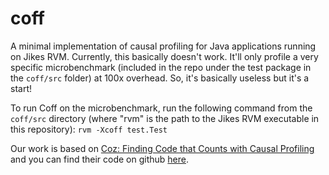 # coff
A minimal implementation of causal profiling for Java applications running on Jikes RVM. Currently, this basically doesn't work. It'll only profile a very specific microbenchmark (included in the repo under the test package in the `coff/src` folder) at 100x overhead. So, it's basically useless but it's a start!

To run Coff on the microbenchmark, run the following command from the `coff/src` directory (where "rvm" is the path to the Jikes RVM executable in this repository): `rvm -Xcoff test.Test`

Our work is based on [Coz: Finding Code that Counts with Causal Profiling](https://web.cs.umass.edu/publication/docs/2015/UM-CS-2015-008.pdf) and you can find their code on github [here](https://github.com/plasma-umass/coz).
